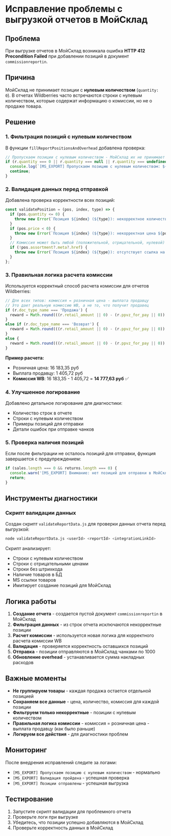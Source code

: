 # Исправление проблемы с выгрузкой отчетов в МойСклад

## Проблема

При выгрузке отчетов в МойСклад возникала ошибка **HTTP 412 Precondition Failed** при добавлении позиций в документ `commissionreportin`.

## Причина

МойСклад не принимает позиции с **нулевым количеством** (`quantity: 0`). В отчетах Wildberries часто встречаются строки с нулевым количеством, которые содержат информацию о комиссии, но не о продаже товара.

## Решение

### 1. Фильтрация позиций с нулевым количеством

В функции `fillReportPositionsAndOverhead` добавлена проверка:

```javascript
// Пропускаем позиции с нулевым количеством - МойСклад их не принимает
if (r.quantity === 0 || r.quantity === null || r.quantity === undefined) {
  console.log(`[MS_EXPORT] Пропускаем позицию с нулевым количеством: ${r.barcode}, reward: ${r.ppvz_for_pay}`);
  continue;
}
```

### 2. Валидация данных перед отправкой

Добавлена проверка корректности всех позиций:

```javascript
const validatePosition = (pos, index, type) => {
  if (pos.quantity <= 0) {
    throw new Error(`Позиция ${index} (${type}): некорректное количество ${pos.quantity}`);
  }
  if (pos.price < 0) {
    throw new Error(`Позиция ${index} (${type}): некорректная цена ${pos.price}`);
  }
  // Комиссия может быть любой (положительной, отрицательной, нулевой) - это нормально для WB отчетов
  if (!pos.assortment?.meta?.href) {
    throw new Error(`Позиция ${index} (${type}): отсутствует ссылка на товар`);
  }
};
```

### 3. Правильная логика расчета комиссии

Используется корректный способ расчета комиссии для отчетов Wildberries:

```javascript
// Для всех типов: комиссия = розничная цена - выплата продавцу
// Это дает реальную комиссию WB, а не то, что получит продавец
if (r.doc_type_name === 'Продажа') {
  reward = Math.round(((r.retail_amount || 0) - (r.ppvz_for_pay || 0)) * 100);
} 
else if (r.doc_type_name === 'Возврат') {
  reward = Math.round(((r.retail_amount || 0) - (r.ppvz_for_pay || 0)) * 100);
} 
else {
  reward = Math.round(((r.retail_amount || 0) - (r.ppvz_for_pay || 0)) * 100);
}
```

**Пример расчета:**
- Розничная цена: 16 183,35 руб
- Выплата продавцу: 1 405,72 руб  
- **Комиссия WB**: 16 183,35 - 1 405,72 = **14 777,63 руб** ✅

### 4. Улучшенное логирование

Добавлено детальное логирование для диагностики:

- Количество строк в отчете
- Строки с нулевым количеством
- Примеры позиций для отправки
- Детали ошибок при отправке чанков

### 5. Проверка наличия позиций

Если после фильтрации не осталось позиций для отправки, функция завершается с предупреждением:

```javascript
if (sales.length === 0 && returns.length === 0) {
  console.warn('[MS_EXPORT] Внимание: нет позиций для отправки в МойСклад после фильтрации');
  return;
}
```

## Инструменты диагностики

### Скрипт валидации данных

Создан скрипт `validateReportData.js` для проверки данных отчета перед выгрузкой:

```bash
node validateReportData.js <userId> <reportId> <integrationLinkId>
```

Скрипт анализирует:
- Строки с нулевым количеством
- Строки с отрицательными ценами
- Строки без штрихкода
- Наличие товаров в БД
- MS ссылки товаров
- Имитирует создание позиций для МойСклад

## Логика работы

1. **Создание отчета** - создается пустой документ `commissionreportin` в МойСклад
2. **Фильтрация данных** - из строк отчета исключаются некорректные позиции
3. **Расчет комиссии** - используется новая логика для корректного расчета комиссии WB
4. **Валидация** - проверяется корректность оставшихся позиций
5. **Отправка** - позиции отправляются в МойСклад чанками по 1000
6. **Обновление overhead** - устанавливается сумма накладных расходов

## Важные моменты

- **Не группируем товары** - каждая продажа остается отдельной позицией
- **Сохраняем все данные** - цена, количество, комиссия для каждой позиции
- **Фильтруем только некорректные** - позиции с нулевым количеством
- **Правильная логика комиссии** - комиссия = розничная цена - выплата продавцу (как было раньше)
- **Логируем все действия** - для диагностики проблем

## Мониторинг

После внедрения исправлений следите за логами:

- `[MS_EXPORT] Пропускаем позицию с нулевым количеством` - нормально
- `[MS_EXPORT] Валидация пройдена` - успешная проверка
- `[MS_EXPORT] Позиции отправлены` - успешная выгрузка

## Тестирование

1. Запустите скрипт валидации для проблемного отчета
2. Проверьте логи при выгрузке
3. Убедитесь, что позиции успешно добавляются в МойСклад
4. Проверьте корректность данных в МойСклад

